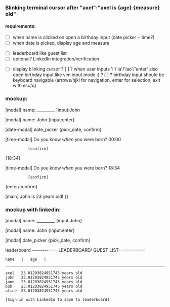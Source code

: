 ### Blinking terminal cursor after "axel":"axel is {age} {measure} old"
#### requirements:
* [ ] when name is clicked on open a birthday input (date picker + time?)
* [ ] when date is picked, display age and measure
+ [ ] leaderboard like guest list
+ [ ] optional? LinkedIn integration/verification
- [ ] display blinking cursor
? [ ] ? when user inputs 'i'/'ia'/'iao'/'enter' also open birthday input like vim input mode :)
? [ ] ? birthday input should be keyboard navigable (arrows/hjkl for navigation, enter for selection, exit with esc/q)


### mockup:
[modal]
    name: _________
]input:John

[modal]
    name: John
{input:enter}

[date-modal]
    date_picker
{pick_date, confirm}

[time-modal]
    Do you know *when* you were born?
                00:00 

              [confirm] 
{18:34}

[time-modal]
    Do you know *when* you were born?
                18:34 

              [confirm]
{enter/confirm} 

[main]
    John is 23 years old!
{}

### mockup with linkedin:
[modal]
    name: _________
{input:John}

[modal]
    name: John
{input:enter}

[modal]
    date_picker
{pick_date, confirm}

leaderboard
-------------LEADERBOARD/ GUEST LIST-------------

    name   |   age   |   
----------------------------------------------
    axel   23.01203824951745 years old 
    john   23.01203824951745 years old 
    jane   23.01203824951745 years old
    bob    23.01203824951745 years old
    alice  23.01203824951745 years old

    [Sign in with LinkedIn to save to leaderboard]

